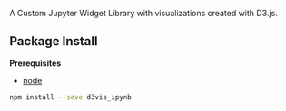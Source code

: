 A Custom Jupyter Widget Library with visualizations created with D3.js.

Package Install
---------------

**Prerequisites**
- [node](http://nodejs.org/)

```bash
npm install --save d3vis_ipynb
```
